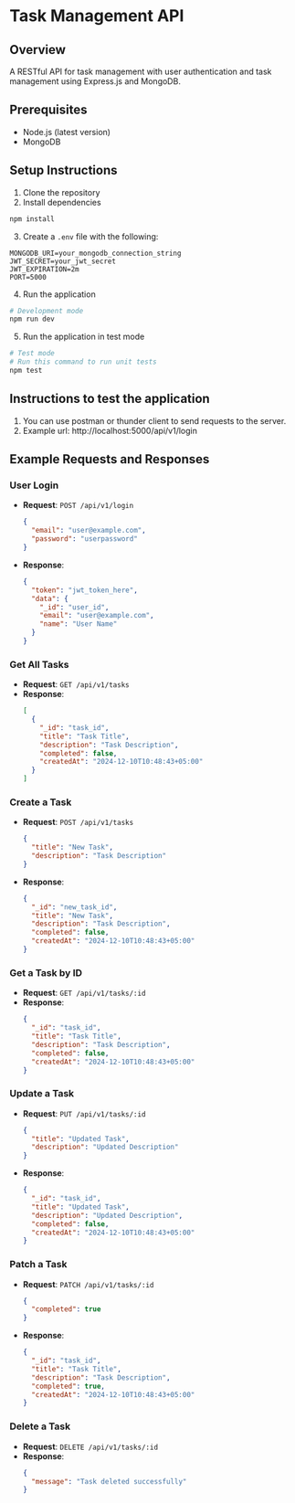 # Task Management API

## Overview

A RESTful API for task management with user authentication and task management using Express.js and MongoDB.

## Prerequisites

- Node.js (latest version)
- MongoDB

## Setup Instructions

1. Clone the repository
2. Install dependencies

```bash
npm install
```

3. Create a `.env` file with the following:

```
MONGODB_URI=your_mongodb_connection_string
JWT_SECRET=your_jwt_secret
JWT_EXPIRATION=2m
PORT=5000
```

4. Run the application

```bash
# Development mode
npm run dev
```

5. Run the application in test mode

```bash
# Test mode
# Run this command to run unit tests
npm test
```

## Instructions to test the application

1. You can use postman or thunder client to send requests to the server.
2. Example url: http://localhost:5000/api/v1/login

## Example Requests and Responses

### User Login

- **Request**: `POST /api/v1/login`
  ```json
  {
    "email": "user@example.com",
    "password": "userpassword"
  }
  ```
- **Response**:
  ```json
  {
    "token": "jwt_token_here",
    "data": {
      "_id": "user_id",
      "email": "user@example.com",
      "name": "User Name"
    }
  }
  ```

### Get All Tasks

- **Request**: `GET /api/v1/tasks`
- **Response**:
  ```json
  [
    {
      "_id": "task_id",
      "title": "Task Title",
      "description": "Task Description",
      "completed": false,
      "createdAt": "2024-12-10T10:48:43+05:00"
    }
  ]
  ```

### Create a Task

- **Request**: `POST /api/v1/tasks`
  ```json
  {
    "title": "New Task",
    "description": "Task Description"
  }
  ```
- **Response**:
  ```json
  {
    "_id": "new_task_id",
    "title": "New Task",
    "description": "Task Description",
    "completed": false,
    "createdAt": "2024-12-10T10:48:43+05:00"
  }
  ```

### Get a Task by ID

- **Request**: `GET /api/v1/tasks/:id`
- **Response**:
  ```json
  {
    "_id": "task_id",
    "title": "Task Title",
    "description": "Task Description",
    "completed": false,
    "createdAt": "2024-12-10T10:48:43+05:00"
  }
  ```

### Update a Task

- **Request**: `PUT /api/v1/tasks/:id`
  ```json
  {
    "title": "Updated Task",
    "description": "Updated Description"
  }
  ```
- **Response**:
  ```json
  {
    "_id": "task_id",
    "title": "Updated Task",
    "description": "Updated Description",
    "completed": false,
    "createdAt": "2024-12-10T10:48:43+05:00"
  }
  ```

### Patch a Task

- **Request**: `PATCH /api/v1/tasks/:id`
  ```json
  {
    "completed": true
  }
  ```
- **Response**:
  ```json
  {
    "_id": "task_id",
    "title": "Task Title",
    "description": "Task Description",
    "completed": true,
    "createdAt": "2024-12-10T10:48:43+05:00"
  }
  ```

### Delete a Task

- **Request**: `DELETE /api/v1/tasks/:id`
- **Response**:
  ```json
  {
    "message": "Task deleted successfully"
  }
  ```
